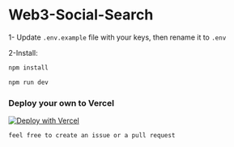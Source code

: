 # Web3-Social-Search

1- Update `.env.example` file with your keys, then rename it to `.env`

2-Install:

```sh
npm install
```
```sh
npm run dev
```

### Deploy your own to Vercel

[![Deploy with Vercel](https://vercel.com/button)](https://vercel.com/new/clone?repository-url=https://github.com/snft-pro/web3-Social-Search&env=NEXT_PUBLIC_TEMPLATE_CLIENT_ID)

`feel free to create an issue or a pull request`
